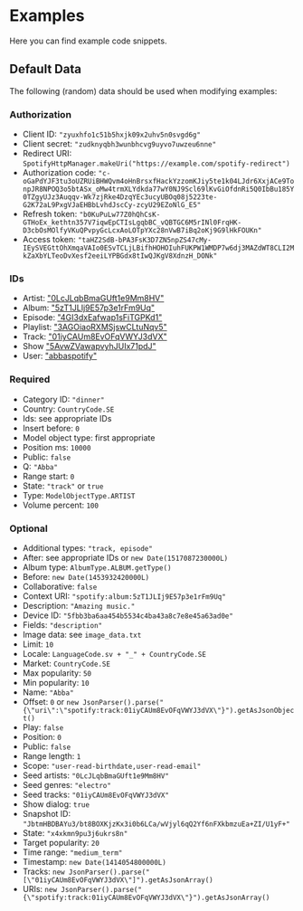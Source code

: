 # Examples
Here you can find example code snippets.

## Default Data
The following (random) data should be used when modifying examples:

### Authorization
- Client ID: `"zyuxhfo1c51b5hxjk09x2uhv5n0svgd6g"`
- Client secret: `"zudknyqbh3wunbhcvg9uyvo7uwzeu6nne"`
- Redirect URI: `SpotifyHttpManager.makeUri("https://example.com/spotify-redirect")`
- Authorization code: `"c-oGaPdYJF3tu3oUZRUiBHWQvm4oHnBrsxfHackYzzomKJiy5te1k04LJdr6XxjACe9TonpJR8NPOQ3o5btASx_oMw4trmXLYdkda77wY0NJ9Scl69lKvGiOfdnRi5Q0IbBu185Y0TZgyUJz3Auqqv-Wk7zjRke4DzqYEc3ucyUBOq08j5223te-G2K72aL9PxgVJaEHBbLvhdJscCy-zcyU29EZoNlG_E5"`
- Refresh token: `"b0KuPuLw77Z0hQhCsK-GTHoEx_kethtn357V7iqwEpCTIsLgqbBC_vQBTGC6M5rINl0FrqHK-D3cbOsMOlfyVKuQPvpyGcLcxAoLOTpYXc28nVwB7iBq2oKj9G9lHkFOUKn"`
- Access token: `"taHZ2SdB-bPA3FsK3D7ZN5npZS47cMy-IEySVEGttOhXmqaVAIo0ESvTCLjLBifhHOHOIuhFUKPW1WMDP7w6dj3MAZdWT8CLI2MkZaXbYLTeoDvXesf2eeiLYPBGdx8tIwQJKgV8XdnzH_DONk"`

### IDs
- Artist: ["0LcJLqbBmaGUft1e9Mm8HV"](https://open.spotify.com/artist/0LcJLqbBmaGUft1e9Mm8HV?si=tUHw6JYdQwmE5QIla_7ZaQ)
- Album: ["5zT1JLIj9E57p3e1rFm9Uq"](https://open.spotify.com/album/5zT1JLIj9E57p3e1rFm9Uq?si=PkAs2KWQTkm2b0vxg_qcRA)
- Episode: ["4GI3dxEafwap1sFiTGPKd1"](https://open.spotify.com/episode/4GI3dxEafwap1sFiTGPKd1?si=p32KTdx_QTuV2YLatvYkKw)
- Playlist: ["3AGOiaoRXMSjswCLtuNqv5"](https://open.spotify.com/user/abbaspotify/playlist/3AGOiaoRXMSjswCLtuNqv5?si=ru1yCc8QSueG7gHEC7E40w)
- Track: ["01iyCAUm8EvOFqVWYJ3dVX"](https://open.spotify.com/track/01iyCAUm8EvOFqVWYJ3dVX?si=m0Fdh5ASScyfue6kQerIZg)
- Show ["5AvwZVawapvyhJUIx71pdJ"](https://open.spotify.com/show/5AvwZVawapvyhJUIx71pdJ?si=TFUPZuTrTS2yF-LD8nIYiw)
- User: ["abbaspotify"](https://open.spotify.com/user/abbaspotify?si=xlmKbz6mQZ6fLfqwtOGozg)

### Required
- Category ID: `"dinner"`
- Country: `CountryCode.SE`
- Ids: see appropriate IDs
- Insert before: `0`
- Model object type: first appropriate
- Position ms: `10000`
- Public: `false`
- Q: `"Abba"`
- Range start: `0`
- State: `"track"` or `true`
- Type: `ModelObjectType.ARTIST`
- Volume percent: `100`

### Optional
- Additional types: `"track, episode"`
- After: see appropriate IDs or `new Date(1517087230000L)`
- Album type: `AlbumType.ALBUM.getType()`
- Before: `new Date(1453932420000L)`
- Collaborative: `false`
- Context URI: `"spotify:album:5zT1JLIj9E57p3e1rFm9Uq"`
- Description: `"Amazing music."`
- Device ID: `"5fbb3ba6aa454b5534c4ba43a8c7e8e45a63ad0e"`
- Fields: `"description"`
- Image data: see `image_data.txt`
- Limit: `10`
- Locale: `LanguageCode.sv + "_" + CountryCode.SE`
- Market: `CountryCode.SE`
- Max popularity: `50`
- Min popularity: `10`
- Name: `"Abba"`
- Offset: `0` or `new JsonParser().parse("{\"uri\":\"spotify:track:01iyCAUm8EvOFqVWYJ3dVX\"}").getAsJsonObject()`
- Play: `false`
- Position: `0`
- Public: `false`
- Range length: `1`
- Scope: `"user-read-birthdate,user-read-email"`
- Seed artists: `"0LcJLqbBmaGUft1e9Mm8HV"`
- Seed genres: `"electro"`
- Seed tracks: `"01iyCAUm8EvOFqVWYJ3dVX"`
- Show dialog: `true`
- Snapshot ID: `"JbtmHBDBAYu3/bt8BOXKjzKx3i0b6LCa/wVjyl6qQ2Yf6nFXkbmzuEa+ZI/U1yF+"`
- State: `"x4xkmn9pu3j6ukrs8n"`
- Target popularity: `20`
- Time range: `"medium_term"`
- Timestamp: `new Date(1414054800000L)`
- Tracks: `new JsonParser().parse("[\"01iyCAUm8EvOFqVWYJ3dVX\"]").getAsJsonArray()`
- URIs: `new JsonParser().parse("{\"spotify:track:01iyCAUm8EvOFqVWYJ3dVX\"}").getAsJsonArray()`
